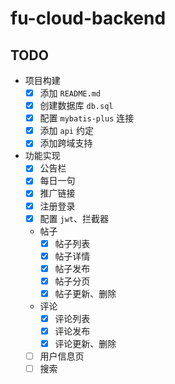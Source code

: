# fu-cloud-backend

## TODO
- 项目构建
  - [x] 添加 `README.md`
  - [x] 创建数据库 `db.sql`
  - [x] 配置 `mybatis-plus` 连接
  - [x] 添加 `api` 约定
  - [x] 添加跨域支持
- 功能实现
  - [x] 公告栏
  - [x] 每日一句
  - [x] 推广链接
  - [x] 注册登录
  - [x] 配置 `jwt`、拦截器
  - 帖子
    - [x] 帖子列表
    - [x] 帖子详情
    - [x] 帖子发布
    - [x] 帖子分页
    - [x] 帖子更新、删除
  - 评论
    - [x] 评论列表
    - [x] 评论发布
    - [x] 评论更新、删除
  - [ ] 用户信息页
  - [ ] 搜索
